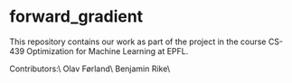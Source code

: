 # forward_gradient

This repository contains our work as part of the project in the course CS-439 Optimization for Machine Learning at EPFL.

Contributors:\\
Olav Førland\\
Benjamin Rike\\
